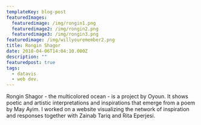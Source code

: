 ```yaml
---
templateKey: blog-post
featuredImages:
  featuredimage: /img/rongin1.png
  featuredimage2: /img/rongin2.png
  featuredimage3: /img/rongin3.png
featuredimage: /img/willyouremember2.png
title: Rongin Shagor
date: 2018-04-06T14:04:10.000Z
description: ""
featuredpost: true
tags:
  - datavis
  - web dev.
---
```

Rongin Shagor - the multicolored ocean - is a project by Oyoun. It shows poetic and artistic interpretations and inspirations that emerge from a poem by May Ayim. I worked on a website visualizing the network of inspiration and responses together with Zainab Tariq and Rita Eperjesi.

